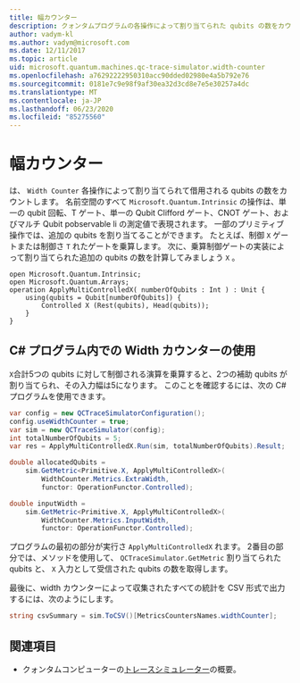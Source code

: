 ```yaml
---
title: 幅カウンター
description: クォンタムプログラムの各操作によって割り当てられた qubits の数をカウントする Microsoft QDK Width カウンターについて説明します。
author: vadym-kl
ms.author: vadym@microsoft.com
ms.date: 12/11/2017
ms.topic: article
uid: microsoft.quantum.machines.qc-trace-simulator.width-counter
ms.openlocfilehash: a76292222950310acc90dded02980e4a5b792e76
ms.sourcegitcommit: 0181e7c9e98f9af30ea32d3cd8e7e5e30257a4dc
ms.translationtype: MT
ms.contentlocale: ja-JP
ms.lasthandoff: 06/23/2020
ms.locfileid: "85275560"
---
```

# <a name="width-counter"></a>幅カウンター

は、 `Width Counter` 各操作によって割り当てられて借用される qubits の数をカウントします。
名前空間のすべて `Microsoft.Quantum.Intrinsic` の操作は、単一の qubit 回転、T ゲート、単一の Qubit Clifford ゲート、CNOT ゲート、およびマルチ Qubit pobservable li の測定値で表現されます。 一部のプリミティブ操作では、追加の qubits を割り当てることができます。 たとえば、制御 `X` ゲートまたは制御さ `T` れたゲートを乗算します。 次に、乗算制御ゲートの実装によって割り当てられた追加の qubits の数を計算してみましょう `X` 。

```qsharp
open Microsoft.Quantum.Intrinsic;
open Microsoft.Quantum.Arrays;
operation ApplyMultiControlledX( numberOfQubits : Int ) : Unit {
    using(qubits = Qubit[numberOfQubits]) {
        Controlled X (Rest(qubits), Head(qubits));
    } 
}
```

## <a name="using-width-counter-within-a-c-program"></a>C# プログラム内での Width カウンターの使用

`X`合計5つの qubits に対して制御される演算を乗算すると、2つの補助 qubits が割り当てられ、その入力幅は5になります。 このことを確認するには、次の C# プログラムを使用できます。

```csharp 
var config = new QCTraceSimulatorConfiguration();
config.useWidthCounter = true;
var sim = new QCTraceSimulator(config);
int totalNumberOfQubits = 5;
var res = ApplyMultiControlledX.Run(sim, totalNumberOfQubits).Result;

double allocatedQubits = 
    sim.GetMetric<Primitive.X, ApplyMultiControlledX>(
        WidthCounter.Metrics.ExtraWidth,
        functor: OperationFunctor.Controlled); 

double inputWidth =
    sim.GetMetric<Primitive.X, ApplyMultiControlledX>(
        WidthCounter.Metrics.InputWidth,
        functor: OperationFunctor.Controlled);
```

プログラムの最初の部分が実行さ `ApplyMultiControlledX` れます。 2番目の部分では、メソッドを使用して、 `QCTraceSimulator.GetMetric` 割り当てられた qubits と、 `X` 入力として受信された qubits の数を取得します。 

最後に、width カウンターによって収集されたすべての統計を CSV 形式で出力するには、次のようにします。
```csharp
string csvSummary = sim.ToCSV()[MetricsCountersNames.widthCounter];
```

## <a name="see-also"></a>関連項目 ##

- クォンタムコンピューターの[トレースシミュレーター](xref:microsoft.quantum.machines.qc-trace-simulator.intro)の概要。
